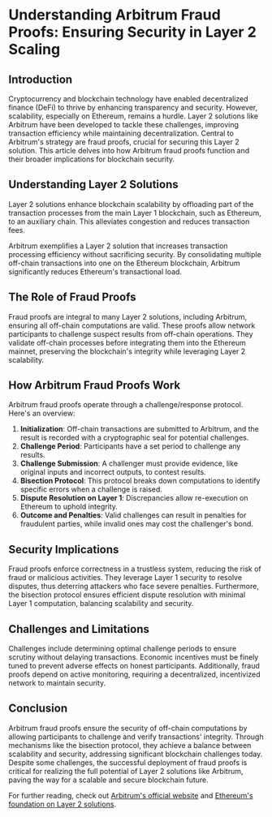 # Understanding Arbitrum Fraud Proofs: Ensuring Security in Layer 2 Scaling

## Introduction

Cryptocurrency and blockchain technology have enabled decentralized finance (DeFi) to thrive by enhancing transparency and security. However, scalability, especially on Ethereum, remains a hurdle. Layer 2 solutions like Arbitrum have been developed to tackle these challenges, improving transaction efficiency while maintaining decentralization. Central to Arbitrum's strategy are fraud proofs, crucial for securing this Layer 2 solution. This article delves into how Arbitrum fraud proofs function and their broader implications for blockchain security.

## Understanding Layer 2 Solutions

Layer 2 solutions enhance blockchain scalability by offloading part of the transaction processes from the main Layer 1 blockchain, such as Ethereum, to an auxiliary chain. This alleviates congestion and reduces transaction fees.

Arbitrum exemplifies a Layer 2 solution that increases transaction processing efficiency without sacrificing security. By consolidating multiple off-chain transactions into one on the Ethereum blockchain, Arbitrum significantly reduces Ethereum's transactional load.

## The Role of Fraud Proofs

Fraud proofs are integral to many Layer 2 solutions, including Arbitrum, ensuring all off-chain computations are valid. These proofs allow network participants to challenge suspect results from off-chain operations. They validate off-chain processes before integrating them into the Ethereum mainnet, preserving the blockchain's integrity while leveraging Layer 2 scalability.

## How Arbitrum Fraud Proofs Work

Arbitrum fraud proofs operate through a challenge/response protocol. Here's an overview:

1. **Initialization**: Off-chain transactions are submitted to Arbitrum, and the result is recorded with a cryptographic seal for potential challenges.
2. **Challenge Period**: Participants have a set period to challenge any results.
3. **Challenge Submission**: A challenger must provide evidence, like original inputs and incorrect outputs, to contest results.
4. **Bisection Protocol**: This protocol breaks down computations to identify specific errors when a challenge is raised.
5. **Dispute Resolution on Layer 1**: Discrepancies allow re-execution on Ethereum to uphold integrity.
6. **Outcome and Penalties**: Valid challenges can result in penalties for fraudulent parties, while invalid ones may cost the challenger's bond.

## Security Implications

Fraud proofs enforce correctness in a trustless system, reducing the risk of fraud or malicious activities. They leverage Layer 1 security to resolve disputes, thus deterring attackers who face severe penalties. Furthermore, the bisection protocol ensures efficient dispute resolution with minimal Layer 1 computation, balancing scalability and security.

## Challenges and Limitations

Challenges include determining optimal challenge periods to ensure scrutiny without delaying transactions. Economic incentives must be finely tuned to prevent adverse effects on honest participants. Additionally, fraud proofs depend on active monitoring, requiring a decentralized, incentivized network to maintain security.

## Conclusion

Arbitrum fraud proofs ensure the security of off-chain computations by allowing participants to challenge and verify transactions' integrity. Through mechanisms like the bisection protocol, they achieve a balance between scalability and security, addressing significant blockchain challenges today. Despite some challenges, the successful deployment of fraud proofs is critical for realizing the full potential of Layer 2 solutions like Arbitrum, paving the way for a scalable and secure blockchain future.

For further reading, check out [Arbitrum's official website](https://arbitrum.io/) and [Ethereum's foundation on Layer 2 solutions](https://ethereum.org/en/developers/docs/layer-2-scaling/).